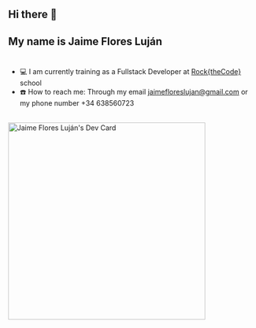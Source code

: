 ## Hi there 👋
## My name is Jaime Flores Luján
#

* 💻 I am currently training as a Fullstack Developer at <a href="https://www.rockthecode.es/">Rock{theCode}</a> school
* ☎️ How to reach me: Through my email jaimefloreslujan@gmail.com or my phone number +34 638560723
<br><br/>            

<a href="https://app.daily.dev/graimi"><img src="https://api.daily.dev/devcards/f68a9cd97ef9448e93888421a286af73.png?r=z2d" width="400" alt="Jaime Flores Luján's Dev Card"/></a>
